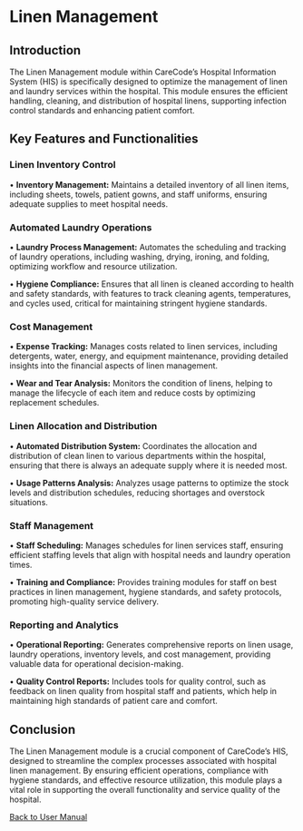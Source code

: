 # Linen Management
## Introduction

The Linen Management module within CareCode’s Hospital Information System (HIS) is specifically designed to optimize the management of linen and laundry services within the hospital. This module ensures the efficient handling, cleaning, and distribution of hospital linens, supporting infection control standards and enhancing patient comfort.

## Key Features and Functionalities

### Linen Inventory Control
•	**Inventory Management:** Maintains a detailed inventory of all linen items, including sheets, towels, patient gowns, and staff uniforms, ensuring adequate supplies to meet hospital needs.

### Automated Laundry Operations
•	**Laundry Process Management:** Automates the scheduling and tracking of laundry operations, including washing, drying, ironing, and folding, optimizing workflow and resource utilization.

•	**Hygiene Compliance:** Ensures that all linen is cleaned according to health and safety standards, with features to track cleaning agents, temperatures, and cycles used, critical for maintaining stringent hygiene standards.

### Cost Management
•	**Expense Tracking:** Manages costs related to linen services, including detergents, water, energy, and equipment maintenance, providing detailed insights into the financial aspects of linen management.

•	**Wear and Tear Analysis:** Monitors the condition of linens, helping to manage the lifecycle of each item and reduce costs by optimizing replacement schedules.

### Linen Allocation and Distribution

•	**Automated Distribution System:** Coordinates the allocation and distribution of clean linen to various departments within the hospital, ensuring that there is always an adequate supply where it is needed most.

•	**Usage Patterns Analysis:** Analyzes usage patterns to optimize the stock levels and distribution schedules, reducing shortages and overstock situations.

### Staff Management

•	**Staff Scheduling:** Manages schedules for linen services staff, ensuring efficient staffing levels that align with hospital needs and laundry operation times.

•	**Training and Compliance:** Provides training modules for staff on best practices in linen management, hygiene standards, and safety protocols, promoting high-quality service delivery.

### Reporting and Analytics

•	**Operational Reporting:** Generates comprehensive reports on linen usage, laundry operations, inventory levels, and cost management, providing valuable data for operational decision-making.

•	**Quality Control Reports:** Includes tools for quality control, such as feedback on linen quality from hospital staff and patients, which help in maintaining high standards of patient care and comfort.

## Conclusion

The Linen Management module is a crucial component of CareCode’s HIS, designed to streamline the complex processes associated with hospital linen management. By ensuring efficient operations, compliance with hygiene standards, and effective resource utilization, this module plays a vital role in supporting the overall functionality and service quality of the hospital.



[Back to User Manual](https://github.com/hmislk/hmis/wiki/User-Manual)